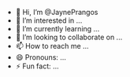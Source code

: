 - 👋 Hi, I’m @JaynePrangos
- 👀 I’m interested in ...
- 🌱 I’m currently learning ...
- 💞️ I’m looking to collaborate on ...
- 📫 How to reach me ...
- 😄 Pronouns: ...
- ⚡ Fun fact: ...

<!---
JaynePrangos/JaynePrangos is a ✨ special ✨ repository because its `README.md` (this file) appears on your GitHub profile.
You can click the Preview link to take a look at your changes.
--->
